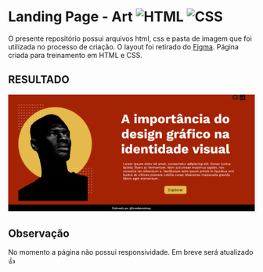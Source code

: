 # Landing Page - Art <img alt="HTML" height="30" width="40" src="https://cdn.jsdelivr.net/gh/devicons/devicon/icons/html5/html5-original.svg" /> <img alt="CSS" height="30" width="40" src="https://cdn.jsdelivr.net/gh/devicons/devicon/icons/css3/css3-original.svg" />

O presente repositório possui arquivos html, css e pasta de imagem que foi utilizada no processo de criação. O layout foi retirado do [Figma](https://www.figma.com/file/FvH52ctmLt8q9m7Lydv02s/50%2B-Landing-page-designs-(Community)?type=design&node-id=868-162&mode=design&t=RVy4uVPvb0JsDTUo-0). Página criada para treinamento em HTML e CSS.

## RESULTADO
<img src="./assets/img/finlizado.png">

## Observação
No momento a página não possui responsividade. Em breve será atualizado 👍